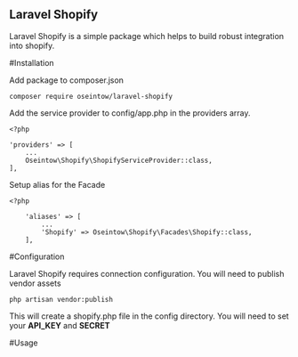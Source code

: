 ## Laravel Shopify

Laravel Shopify is a simple package which helps to build robust integration into shopify.

#Installation

Add package to composer.json

    composer require oseintow/laravel-shopify

Add the service provider to config/app.php in the providers array.

    <?php

    'providers' => [
        ...
        Oseintow\Shopify\ShopifyServiceProvider::class,
    ],

Setup alias for the Facade

    <?php

        'aliases' => [
            ...
            'Shopify' => Oseintow\Shopify\Facades\Shopify::class,
        ],

#Configuration

Laravel Shopify requires connection configuration. You will need to publish vendor assets

    php artisan vendor:publish

This will create a shopify.php file in the config directory. You will need to set your **API_KEY** and **SECRET**

#Usage













